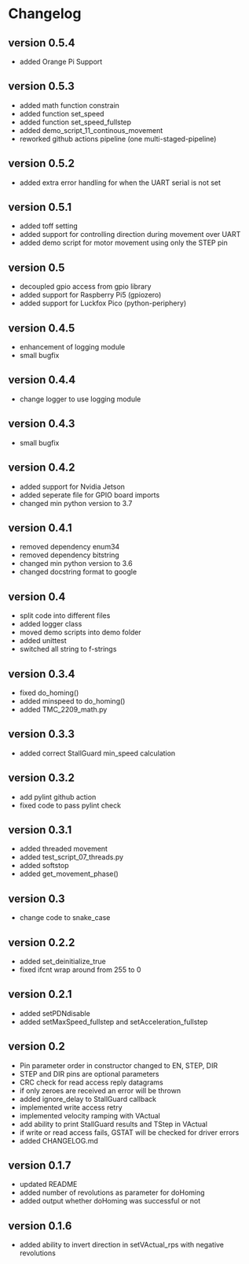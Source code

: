 # Changelog

## version 0.5.4

- added Orange Pi Support

## version 0.5.3

- added math function constrain
- added function set_speed
- added function set_speed_fullstep
- added demo_script_11_continous_movement
- reworked github actions pipeline (one multi-staged-pipeline)

## version 0.5.2

- added extra error handling for when the UART serial is not set

## version 0.5.1

- added toff setting
- added support for controlling direction during movement over UART
- added demo script for motor movement using only the STEP pin

## version 0.5

- decoupled gpio access from gpio library
- added support for Raspberry Pi5 (gpiozero)
- added support for Luckfox Pico (python-periphery)

## version 0.4.5

- enhancement of logging module
- small bugfix

## version 0.4.4

- change logger to use logging module

## version 0.4.3

- small bugfix

## version 0.4.2

- added support for Nvidia Jetson
- added seperate file for GPIO board imports
- changed min python version to 3.7

## version 0.4.1

- removed dependency enum34
- removed dependency bitstring
- changed min python version to 3.6
- changed docstring format to google

## version 0.4

- split code into different files
- added logger class
- moved demo scripts into demo folder
- added unittest
- switched all string to f-strings

## version 0.3.4

- fixed do_homing()
- added minspeed to do_homing()
- added TMC_2209_math.py

## version 0.3.3

- added correct StallGuard min_speed calculation

## version 0.3.2

- add pylint github action
- fixed code to pass pylint check

## version 0.3.1

- added threaded movement
- added test_script_07_threads.py
- added softstop
- added get_movement_phase()

## version 0.3

- change code to snake_case

## version 0.2.2

- added set_deinitialize_true
- fixed ifcnt wrap around from 255 to 0

## version 0.2.1

- added setPDNdisable
- added setMaxSpeed_fullstep and setAcceleration_fullstep

## version 0.2

- Pin parameter order in constructor changed to EN, STEP, DIR
- STEP and DIR pins are optional parameters
- CRC check for read access reply datagrams
- if only zeroes are received an error will be thrown
- added ignore_delay to StallGuard callback
- implemented write access retry
- implemented velocity ramping with VActual
- add ability to print StallGuard results and TStep in VActual
- if write or read access fails, GSTAT will be checked for driver errors
- added CHANGELOG.md

## version 0.1.7

- updated README
- added number of revolutions as parameter for doHoming
- added output whether doHoming was successful or not

## version 0.1.6

- added ability to invert direction in setVActual_rps with negative revolutions
